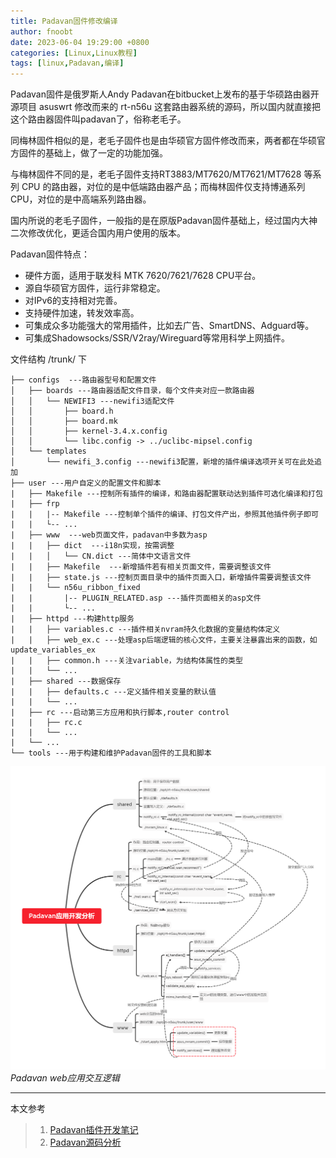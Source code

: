 ```yaml
---
title: Padavan固件修改编译
author: fnoobt
date: 2023-06-04 19:29:00 +0800
categories: [Linux,Linux教程]
tags: [linux,Padavan,编译]
---
```


Padavan固件是俄罗斯人Andy Padavan在bitbucket上发布的基于华硕路由器开源项目 asuswrt 修改而来的 rt-n56u 这套路由器系统的源码，所以国内就直接把这个路由器固件叫padavan了，俗称老毛子。

同梅林固件相似的是，老毛子固件也是由华硕官方固件修改而来，两者都在华硕官方固件的基础上，做了一定的功能加强。

与梅林固件不同的是，老毛子固件支持RT3883/MT7620/MT7621/MT7628 等系列 CPU 的路由器，对位的是中低端路由器产品；而梅林固件仅支持博通系列CPU，对位的是中高端系列路由器。

国内所说的老毛子固件，一般指的是在原版Padavan固件基础上，经过国内大神二次修改优化，更适合国内用户使用的版本。

Padavan固件特点：

- 硬件方面，适用于联发科 MTK 7620/7621/7628 CPU平台。
- 源自华硕官方固件，运行非常稳定。
- 对IPv6的支持相对完善。
- 支持硬件加速，转发效率高。
- 可集成众多功能强大的常用插件，比如去广告、SmartDNS、Adguard等。
- 可集成Shadowsocks/SSR/V2ray/Wireguard等常用科学上网插件。

文件结构 /trunk/ 下
```
├── configs  ---路由器型号和配置文件
│   ├── boards ---路由器适配文件目录，每个文件夹对应一款路由器
│   │   └── NEWIFI3 ---newifi3适配文件
│   │       ├── board.h
│   │       ├── board.mk
│   │       ├── kernel-3.4.x.config
│   │       └── libc.config -> ../uclibc-mipsel.config
│   └── templates
│       └── newifi_3.config ---newifi3配置，新增的插件编译选项开关可在此处追加
├── user ---用户自定义的配置文件和脚本
|   ├── Makefile ---控制所有插件的编译，和路由器配置联动达到插件可选化编译和打包
|   ├── frp
|   |   |-- Makefile ---控制单个插件的编译、打包文件产出，参照其他插件例子即可
|   |   └-- ...
|   ├── www  ---web页面文件，padavan中多数为asp
|   |   ├── dict  ---i18n实现，按需调整
|   |   │   └── CN.dict ---简体中文语言文件
|   |   ├── Makefile  ---新增插件若有相关页面文件，需要调整该文件
|   |   ├── state.js ---控制页面目录中的插件页面入口，新增插件需要调整该文件
|   |   └── n56u_ribbon_fixed
|   |       |-- PLUGIN_RELATED.asp ---插件页面相关的asp文件
|   |       └-- ...
|   ├── httpd ---构建http服务
|   |   ├── variables.c ---插件相关nvram持久化数据的变量结构体定义
|   |   ├── web_ex.c ---处理asp后端逻辑的核心文件，主要关注暴露出来的函数，如update_variables_ex
|   |   ├── common.h ---关注variable，为结构体属性的类型
|   |   └── ...
|   ├── shared ---数据保存
|   |   ├── defaults.c ---定义插件相关变量的默认值
|   |   └── ... 
|   ├── rc ---启动第三方应用和执行脚本,router control
|   |   ├── rc.c 
|   |   └── ... 
|   └── ...
└── tools ---用于构建和维护Padavan固件的工具和脚本
```

![PandavanFileStructure](/assets/img/commons/linux/router/pandavan-file-structure.png)
_Padavan web应用交互逻辑_

****

本文参考

> 1. [Padavan插件开发笔记](https://b.coz.moe/posts/tech/how-to-build-a-padavan-plugin/)
> 2. [Padavan源码分析](http://foxhome.top/2021/04/29/435.html)